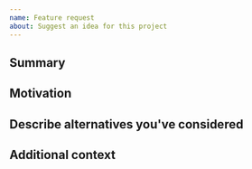 ```yaml
---
name: Feature request
about: Suggest an idea for this project
---
```


<!--

Have you read fly2plan-aries-cloudagent's Code of Conduct? By filing an Issue, you are expected to comply with it, including treating everyone with respect: https://github.com/digicatapult/fly2plan-aries-cloudagent/.github/blob/main/CODE_OF_CONDUCT.md

---
Also note that the Digital Catapult team has finite resources so it's unlikely that we'll work on feature requests. If we're interested in a particular feature however, we'll follow up and ask you to submit an RFC to talk about it in more detail.

-->

## Summary

<!-- One paragraph explanation of the feature. -->

## Motivation

<!-- Why are we doing this? What use cases does it support? What is the expected outcome? -->

## Describe alternatives you've considered

<!-- A clear and concise description of the alternative solutions you've considered. Be sure to explain why fly2plan-aries-cloudagent's existing customisability isn't suitable for this feature. -->

## Additional context

<!-- Add any other context or screenshots about the feature request here. -->
